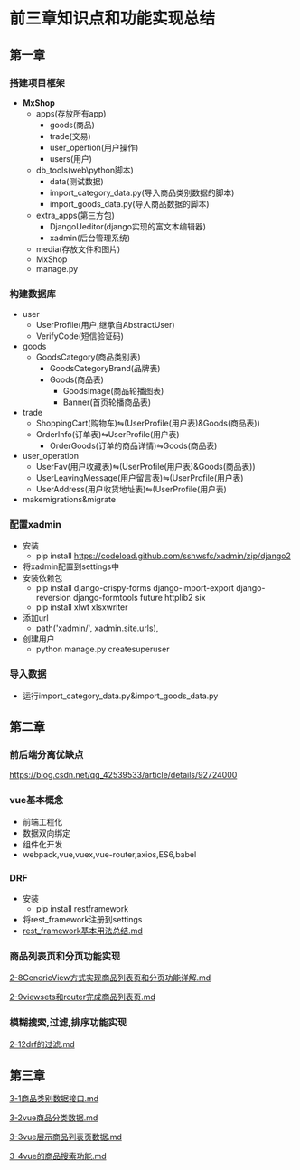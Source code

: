 # 前三章知识点和功能实现总结

## 第一章

### 搭建项目框架

- **MxShop**
  - apps(存放所有app)
    - goods(商品)
    - trade(交易)
    - user_opertion(用户操作)
    - users(用户)
  - db_tools(web\python脚本)
    - data(测试数据)
    - import_category_data.py(导入商品类别数据的脚本)
    - import_goods_data.py(导入商品数据的脚本)
  - extra_apps(第三方包)
    - DjangoUeditor(django实现的富文本编辑器)
    - xadmin(后台管理系统)
  - media(存放文件和图片)
  - MxShop
  - manage.py

### 构建数据库

- user
  - UserProfile(用户,继承自AbstractUser)
  - VerifyCode(短信验证码)
- goods
  - GoodsCategory(商品类别表)
    - GoodsCategoryBrand(品牌表)
    - Goods(商品表)
      - GoodsImage(商品轮播图表)
      - Banner(首页轮播商品表)
- trade
  - ShoppingCart(购物车)⇋(UserProfile(用户表)&Goods(商品表))
  - OrderInfo(订单表)⇋UserProfile(用户表)
    - OrderGoods(订单的商品详情)⇋Goods(商品表)
- user_operation
  - UserFav(用户收藏表)⇋(UserProfile(用户表)&Goods(商品表))
  - UserLeavingMessage(用户留言表)⇋(UserProfile(用户表)
  - UserAddress(用户收货地址表)⇋(UserProfile(用户表)
- makemigrations&migrate

### 配置xadmin

- 安装
  - pip install https://codeload.github.com/sshwsfc/xadmin/zip/django2
- 将xadmin配置到settings中
- 安装依赖包
  - pip install django-crispy-forms django-import-export django-reversion django-formtools future httplib2 six
  - pip install xlwt xlsxwriter
- 添加url
  - path('xadmin/', xadmin.site.urls),
- 创建用户
  - python manage.py createsuperuser

### 导入数据

- 运行import_category_data.py&import_goods_data.py

## 第二章

### 前后端分离优缺点

https://blog.csdn.net/qq_42539533/article/details/92724000

### vue基本概念

- 前端工程化
- 数据双向绑定
- 组件化开发
- webpack,vue,vuex,vue-router,axios,ES6,babel

### DRF

- 安装 
  - pip install restframework
- 将rest_framework注册到settings
- [rest_framework基本用法总结.md](rest_framework基本用法总结.md) 

### 商品列表页和分页功能实现

 [2-8GenericView方式实现商品列表页和分页功能详解.md](2-8GenericView方式实现商品列表页和分页功能详解.md) 

 [2-9viewsets和router完成商品列表页.md](2-9viewsets和router完成商品列表页.md) 

### 模糊搜索,过滤,排序功能实现

 [2-12drf的过滤.md](2-12drf的过滤.md) 

## 第三章

 [3-1商品类别数据接口.md](3-1商品类别数据接口.md) 

 [3-2vue商品分类数据.md](3-2vue商品分类数据.md) 

 [3-3vue展示商品列表页数据.md](3-3vue展示商品列表页数据.md) 

 [3-4vue的商品搜索功能.md](3-4vue的商品搜索功能.md) 

